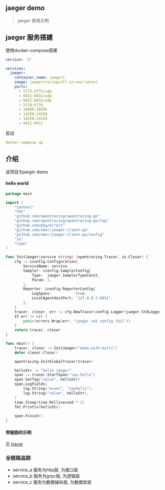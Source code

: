 ## jaeger demo

> jaeger 使用示例

## jaeger 服务搭建

使用docker-compose搭建

```yaml
version: '3'

services:
  jaeger:
    container_name: jaegert
    image: jaegertracing/all-in-one:latest
    ports:
      - 5775:5775/udp
      - 6831:6831/udp
      - 6832:6832/udp
      - 5778:5778
      - 16686:16686
      - 14268:14268
      - 14250:14250
      - 9411:9411
```

启动

```yaml
docker-compose up
```

## 介绍

该项目为jaeger demo

#### hello world

```go
package main

import (
	"context"
	"fmt"
	"github.com/opentracing/opentracing-go"
	"github.com/opentracing/opentracing-go/log"
	"github.com/pkg/errors"
	"github.com/uber/jaeger-client-go"
	"github.com/uber/jaeger-client-go/config"
	"io"
    "time"
)

func InitJaeger(service string) (opentracing.Tracer, io.Closer) {
	cfg := &config.Configuration{
		ServiceName: service,
		Sampler: &config.SamplerConfig{
			Type:  jaeger.SamplerTypeConst,
			Param: 1,
		},
		Reporter: &config.ReporterConfig{
			LogSpans:           true,
			LocalAgentHostPort: "127.0.0.1:6831",
		},
	}
	tracer, closer, err := cfg.NewTracer(config.Logger(jaeger.StdLogger))
	if err != nil {
		panic(errors.Wrap(err, "jaeger set config fail"))
	}
	return tracer, closer
}

func main() {
	tracer, closer := InitJaeger("demo-with-multi")
	defer closer.Close()

	opentracing.InitGlobalTracer(tracer)

	helloStr := "hello jaeger"
	span := tracer.StartSpan("say-hello")
	span.SetTag("value", helloStr)
	span.LogFields(
		log.String("event", "sayhello"),
		log.String("value", helloStr),
	)
	time.Sleep(time.Millisecond * 2)
	fmt.Println(helloStr)
	
	span.Finish()
}
```

#### 带链路的示例

见 [tracer](./tracer/main.go)

### 全链路追踪


* service_a 服务为http层, 为接口层
* service_b 服务为grpc层, 为逻辑层
* service_c 服务为数据操纵层, 为数据库层